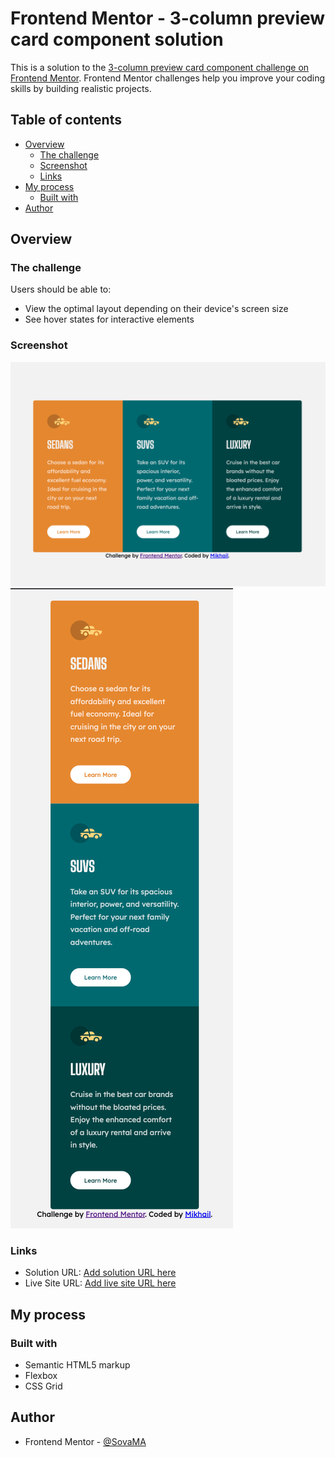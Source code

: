 # Frontend Mentor - 3-column preview card component solution

This is a solution to the [3-column preview card component challenge on Frontend Mentor](https://www.frontendmentor.io/challenges/3column-preview-card-component-pH92eAR2-). Frontend Mentor challenges help you improve your coding skills by building realistic projects.

## Table of contents

- [Overview](#overview)
  - [The challenge](#the-challenge)
  - [Screenshot](#screenshot)
  - [Links](#links)
- [My process](#my-process)
  - [Built with](#built-with)
- [Author](#author)

## Overview

### The challenge

Users should be able to:

- View the optimal layout depending on their device's screen size
- See hover states for interactive elements

### Screenshot

![](./screenshots/Screenshot%202022-08-04%20at%2013.50.24.png)
![](./screenshots/Screenshot%202022-08-04%20at%2013.51.46.png)

### Links

- Solution URL: [Add solution URL here](https://github.com/SovaMA/3-column-preview-card-component-main)
- Live Site URL: [Add live site URL here](https://sovama.github.io/3-column-preview-card-component-main/)

## My process

### Built with

- Semantic HTML5 markup
- Flexbox
- CSS Grid

## Author

- Frontend Mentor - [@SovaMA](https://www.frontendmentor.io/profile/SovaMA)

